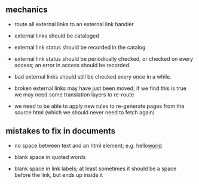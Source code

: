 ## mechanics

- route all external links to an external link handler

- external links should be cataloged

- external link status should be recorded in the catalog

- external link status should be periodically checked, or checked on every access; an error in access should be recorded.

- bad external links should still be checked every once in a while.

- broken external links may have just been moved; if we find this is true we may need some translation layers to re-route

- we need to be able to apply new rules to re-generate pages from the source html (which we should never need to fetch again)


## mistakes to fix in documents

- no space between text and an html element; e.g. hello<a href="/world.html">world</a>

- blank space in quoted words

- blank space in link labels; at least sometimes it should be a space before the link, but ends up inside it

